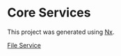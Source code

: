 # Core Services

This project was generated using [Nx](https://nx.dev).

[File Service](./apps/file-service/README.md)


